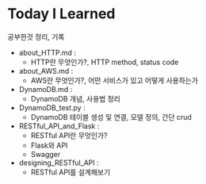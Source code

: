Today I Learned
=================================================================================================

공부한것 정리, 기록

* about_HTTP.md :
    * HTTP란 무엇인가?, HTTP method, status code
* about_AWS.md :
    * AWS란 무엇인가?, 어떤 서비스가 있고 어떻게 사용하는가
* DynamoDB.md :
    * DynamoDB 개념, 사용법 정리
* DynamoDB_test.py :
    * DynamoDB 테이블 생성 및 연결, 모델 정의, 간단 crud
* RESTful_API_and_Flask :
    * RESTful API란 무엇인가?
    * Flask와 API
    * Swagger
* designing_RESTful_API :
    * RESTful API를 설계해보기
